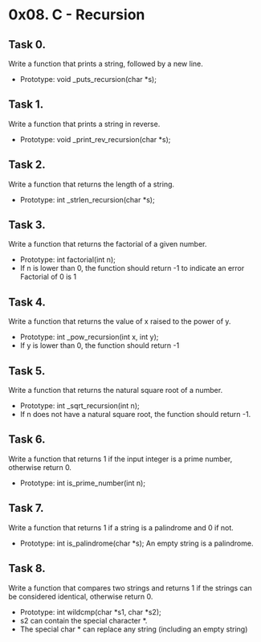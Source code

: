 # 0x08. C - Recursion

## Task 0.
Write a function that prints a string, followed by a new line.
- Prototype: void _puts_recursion(char *s);

## Task 1.
Write a function that prints a string in reverse.
- Prototype: void _print_rev_recursion(char *s);

## Task 2.
Write a function that returns the length of a string.
- Prototype: int _strlen_recursion(char *s);

## Task 3.
Write a function that returns the factorial of a given number.
- Prototype: int factorial(int n);
- If n is lower than 0, the function should return -1 to indicate an error Factorial of 0 is 1

## Task 4.
Write a function that returns the value of x raised to the power of y.
- Prototype: int _pow_recursion(int x, int y);
- If y is lower than 0, the function should return -1

## Task 5.
Write a function that returns the natural square root of a number.
- Prototype: int _sqrt_recursion(int n);
- If n does not have a natural square root, the function should return -1.

## Task 6.
Write a function that returns 1 if the input integer is a prime number, otherwise return 0.
- Prototype: int is_prime_number(int n);

## Task 7.
Write a function that returns 1 if a string is a palindrome and 0 if not.
- Prototype: int is_palindrome(char *s); An empty string is a palindrome.

## Task 8.
Write a function that compares two strings and returns 1 if the strings can be considered identical, otherwise return 0.
- Prototype: int wildcmp(char *s1, char *s2);
- s2 can contain the special character *.
- The special char * can replace any string (including an empty string)

